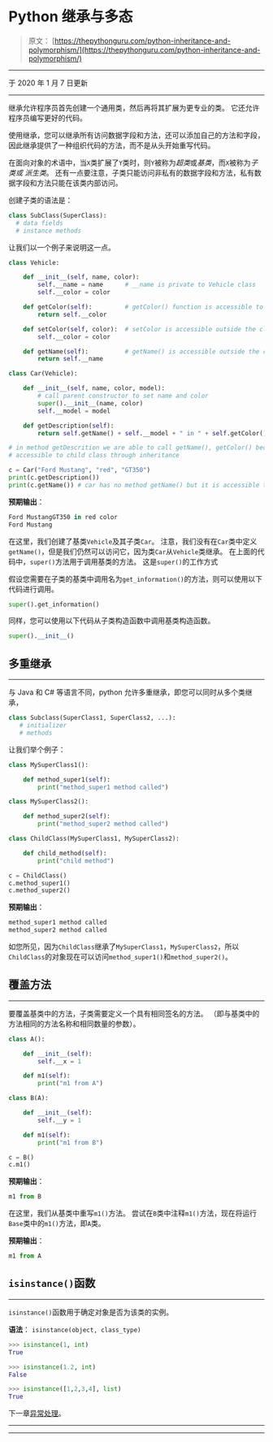# Python 继承与多态

> 原文： [https://thepythonguru.com/python-inheritance-and-polymorphism/](https://thepythonguru.com/python-inheritance-and-polymorphism/)

* * *

于 2020 年 1 月 7 日更新

* * *

继承允许程序员首先创建一个通用类，然后再将其扩展为更专业的类。 它还允许程序员编写更好的代码。

使用继承，您可以继承所有访问数据字段和方法，还可以添加自己的方法和字段，因此继承提供了一种组织代码的方法，而不是从头开始重写代码。

在面向对象的术语中，当`X`类扩展了`Y`类时，则`Y`被称为*超类*或*基类*，而`X`被称为*子类或 派生类*。 还有一点要注意，子类只能访问非私有的数据字段和方法，私有数据字段和方法只能在该类内部访问。

创建子类的语法是：

```py
class SubClass(SuperClass):
  # data fields
  # instance methods

```

让我们以一个例子来说明这一点。

```py
class Vehicle:

    def __init__(self, name, color):
        self.__name = name      # __name is private to Vehicle class
        self.__color = color

    def getColor(self):         # getColor() function is accessible to class Car
        return self.__color

    def setColor(self, color):  # setColor is accessible outside the class
        self.__color = color

    def getName(self):          # getName() is accessible outside the class
        return self.__name

class Car(Vehicle):

    def __init__(self, name, color, model):
        # call parent constructor to set name and color 
        super().__init__(name, color)       
        self.__model = model

    def getDescription(self):
        return self.getName() + self.__model + " in " + self.getColor() + " color"

# in method getDescrition we are able to call getName(), getColor() because they are 
# accessible to child class through inheritance

c = Car("Ford Mustang", "red", "GT350")
print(c.getDescription())
print(c.getName()) # car has no method getName() but it is accessible through class Vehicle

```

**预期输出**：

```py
Ford MustangGT350 in red color
Ford Mustang

```

在这里，我们创建了基类`Vehicle`及其子类`Car`。 注意，我们没有在`Car`类中定义`getName()`，但是我们仍然可以访问它，因为类`Car`从`Vehicle`类继承。 在上面的代码中，`super()`方法用于调用基类的方法。 这是`super()`的工作方式

假设您需要在子类的基类中调用名为`get_information()`的方法，则可以使用以下代码进行调用。

```py
super().get_information()

```

同样，您可以使用以下代码从子类构造函数中调用基类构造函数。

```py
super().__init__()

```

## 多重继承

* * *

与 Java 和 C# 等语言不同，python 允许多重继承，即您可以同时从多个类继承，

```py
class Subclass(SuperClass1, SuperClass2, ...):
   # initializer
   # methods

```

让我们举个例子：

```py
class MySuperClass1():

    def method_super1(self):
        print("method_super1 method called")

class MySuperClass2():

    def method_super2(self):
        print("method_super2 method called")

class ChildClass(MySuperClass1, MySuperClass2):

    def child_method(self):
        print("child method")

c = ChildClass()
c.method_super1()
c.method_super2()

```

**预期输出**：

```py
method_super1 method called
method_super2 method called

```

如您所见，因为`ChildClass`继承了`MySuperClass1`，`MySuperClass2`，所以`ChildClass`的对象现在可以访问`method_super1()`和`method_super2()`。

## 覆盖方法

* * *

要覆盖基类中的方法，子类需要定义一个具有相同签名的方法。 （即与基类中的方法相同的方法名称和相同数量的参数）。

```py
class A():

    def __init__(self):
        self.__x = 1

    def m1(self):
        print("m1 from A")

class B(A):

    def __init__(self):
        self.__y = 1

    def m1(self):
        print("m1 from B")

c = B()
c.m1()

```

**预期输出**：

```py
m1 from B

```

在这里，我们从基类中重写`m1()`方法。 尝试在`B`类中注释`m1()`方法，现在将运行`Base`类中的`m1()`方法，即`A`类。

**预期输出**：

```py
m1 from A

```

## `isinstance()`函数

* * *

`isinstance()`函数用于确定对象是否为该类的实例。

**语法**： `isinstance(object, class_type)`

```py
>>> isinstance(1, int)
True

>>> isinstance(1.2, int)
False

>>> isinstance([1,2,3,4], list)
True

```

下一章[异常处理](/python-exception-handling/)。

* * *

* * *